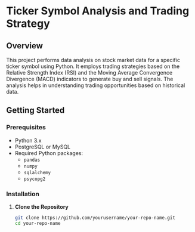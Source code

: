 # Ticker Symbol Analysis and Trading Strategy

## Overview

This project performs data analysis on stock market data for a specific ticker symbol using Python. It employs trading strategies based on the Relative Strength Index (RSI) and the Moving Average Convergence Divergence (MACD) indicators to generate buy and sell signals. The analysis helps in understanding trading opportunities based on historical data.

## Getting Started

### Prerequisites

- Python 3.x
- PostgreSQL or MySQL
- Required Python packages:
  - `pandas`
  - `numpy`
  - `sqlalchemy`
  - `psycopg2`

### Installation

1. **Clone the Repository**

   ```bash
   git clone https://github.com/yourusername/your-repo-name.git
   cd your-repo-name
